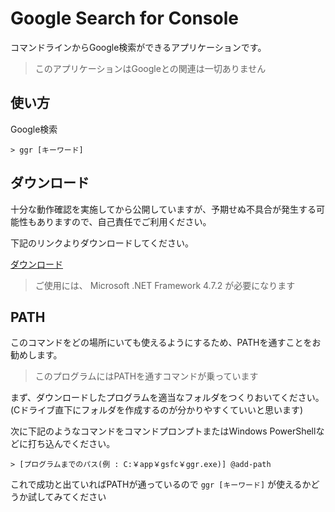 # Google Search for Console
コマンドラインからGoogle検索ができるアプリケーションです。
> このアプリケーションはGoogleとの関連は一切ありません

## 使い方
Google検索
```
> ggr [キーワード]
```

## ダウンロード

十分な動作確認を実施してから公開していますが、予期せぬ不具合が発生する可能性もありますので、自己責任でご利用ください。


下記のリンクよりダウンロードしてください。

[ダウンロード](https://github.com/code-raisan/Google-Search-for-Console/raw/main/build/ggr.exe)
> ご使用には、 Microsoft .NET Framework 4.7.2 が必要になります


## PATH
このコマンドをどの場所にいても使えるようにするため、PATHを通すことをお勧めします。
> このプログラムにはPATHを通すコマンドが乗っています


まず、ダウンロードしたプログラムを適当なフォルダをつくりおいてください。(Cドライブ直下にフォルダを作成するのが分かりやすくていいと思います)

次に下記のようなコマンドをコマンドプロンプトまたはWindows PowerShellなどに打ち込んでください。
```
> [プログラムまでのパス(例 : C:￥app￥gsfc￥ggr.exe)] @add-path
```
これで成功と出ていればPATHが通っているので ` ggr [キーワード] ` が使えるかどうか試してみてください
